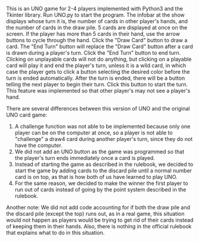 This is an UNO game for 2-4 players implemented with Python3 and the Tkinter library.
Run UNO.py to start the program.
The infobar at the show displays whose turn it is, the number of cards in other player's hands, and the number of cards in the draw pile.
5 cards are displayed at once on the screen. If the player has more than 5 cards in their hand, use the arrow buttons to cycle through the hand.
Click the "Draw Card" button to draw a card. The "End Turn" button will replace the "Draw Card" button after a card is drawn during a player's turn. Click the "End Turn" button to end turn.
Clicking on unplayable cards will not do anything, but clicking on a playable card will play it and end the player's turn, unless it is a wild card, in which case the player gets to click a button selecting the desired color before the turn is ended automatically.
After the turn is ended, there will be a button telling the next player to begin their turn. Click this button to start the turn. This feature was implemented so that other player's may not see a player's hand.

There are several differences between this version of UNO and the original UNO card game:
1. A challenge function was not able to be implemented because only one player can be on the computer at once, so a player is not able to "challenge" a draw4 card during another player's turn, since they do not have the computer.
2. We did not add an UNO button as the game was programmed so that the player's turn ends immediately once a card is played.
3. Instead of starting the game as described in the rulebook, we decided to start the game by adding cards to the discard pile
until a normal number card is on top, as that is how both of us have learned to play UNO.
4. For the same reason, we decided to make the winner the first player to run out of cards instead of going by the point system
described in the rulebook.

Another note:
We did not add code accounting for if both the draw pile and the discard pile (except the top) runs out, as in a real game,
this situation would not happen as players would be trying to get rid of their cards instead of keeping them in their hands.
Also, there is nothing in the official rulebook that explains what to do in this situation.